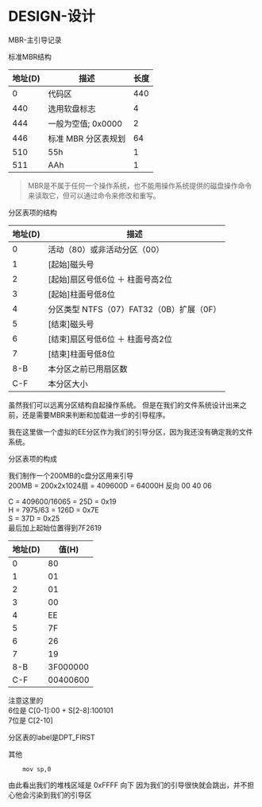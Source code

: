 # DESIGN-设计

MBR-主引导记录  

标准MBR结构  

| 地址(D) | 描述 | 长度 |
| -- | -- | -- |
| 0 | 代码区 | 440 |
| 440 | 选用软盘标志 | 4 |
| 444 | 一般为空值; 0x0000 | 2 |
| 446 | 标准 MBR 分区表规划 | 64 |
| 510 | 55h | 1 |
| 511 | AAh | 1 |


> MBR是不属于任何一个操作系统，也不能用操作系统提供的磁盘操作命令来读取它，但可以通过命令来修改和重写。    

分区表项的结构

| 地址(D) | 描述 |
| -- | -- |
| 0 | 活动（80）或非活动分区（00） |
| 1 | [起始]磁头号 |
| 2 | [起始]扇区号低6位 ＋ 柱面号高2位 |
| 3 | [起始]柱面号低8位 |
| 4 | 分区类型 NTFS（07）FAT32（0B）扩展（0F）|
| 5 | [结束]磁头号 |
| 6 | [结束]扇区号低6位 ＋ 柱面号高2位 |
| 7 | [结束]柱面号低8位 |
| 8-B | 本分区之前已用扇区数 |
| C-F | 本分区大小 |


虽然我们可以远离分区结构自起操作系统。
但是在我们的文件系统设计出来之前，还是需要MBR来判断和加载进一步的引导程序。

我在这里做一个虚拟的EE分区作为我们的引导分区，因为我还没有确定我的文件系统。

分区表项的构成

我们制作一个200MB的c盘分区用来引导  
200MB = 200x2x1024扇  = 409600D = 64000H 反向 00 40 06  

C = 409600/16065 = 25D = 0x19  
H = 7975/63 = 126D = 0x7E  
S = 37D = 0x25  
最后加上起始位置得到7F2619  

| 地址(D) | 值(H) |
| -- | -- |
| 0 | 80 |
| 1 | 01 |
| 2 | 01 |
| 3 | 00 |
| 4 | EE |
| 5 | 7F |
| 6 | 26 |
| 7 | 19 |
| 8-B | 3F000000 |
| C-F | 00400600 |

注意这里的  
6位是 C[0-1]:00 + S[2-8]:100101  
7位是 C[2-10]  

分区表的label是DPT_FIRST  

其他
```ASM
    mov sp,0
```
由此看出我们的堆栈区域是 0xFFFF 向下 因为我们的引导很快就会跳出，并不担心他会污染到我们的引导区

